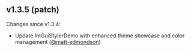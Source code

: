 ## v1.3.5 (patch)

Changes since v1.3.4:

- Update ImGuiStylerDemo with enhanced theme showcase and color management ([@matt-edmondson](https://github.com/matt-edmondson))
